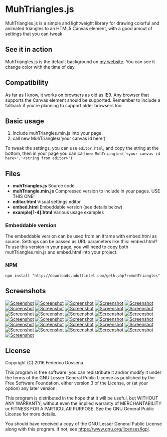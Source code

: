 # MuhTriangles.js

MuhTriangles.js is a simple and lightweight library for drawing colorful and animated triangles to an HTML5 Canvas element, with a good amout of settings that you can tweak.

## See it in action
MuhTriangles.js is the default background on [my website](http://adolfintel.com). You can see it change color with the time of day.

## Compatibility

As far as I know, it works on browsers as old as IE9.
Any browser that supports the Canvas element should be supported.
Remember to include a fallback if you're planning to support older browsers too.

## Basic usage

1. Include muhTriangles.min.js into your page.
1. call new MuhTriangles('your canvas id here')

To tweak the settings, you can use `editor.html`, and copy the string at the bottom, then in your page you can call `new MuhTriangles('<your canvas id here>','<string from editor>')`

## Files

- __muhTriangles.js__		Source code
- __muhTriangle.min.js__	Compressed version to include in your pages. USE THIS ONE!
- __editor.html__			Visual settings editor
- __embed.html__			Embeddable version (see details below)
- __example[1-4].html__		Various usage examples

### Embeddable version

The embeddable version can be used from an iframe with embed.html as source.
Settings can be passed as URL parameters like this:
embed.html?<string from editor>
To use this version in your page, you will need to copy both muhTriangles.min.js and embed.html into your project.

### NPM

`npm install "http://downloads.adolfintel.com/geth.php?r=muhTriangles"`

## Screenshots
[![Screenshot](http://adolfintel.com/muhTriangles.js/settingsp.png)](http://adolfintel.com/muhTriangles/settings.png)
[![Screenshot](http://adolfintel.com/muhTriangles.js/1p.png)](http://adolfintel.com/muhTriangles/1.png)
[![Screenshot](http://adolfintel.com/muhTriangles.js/2p.png)](http://adolfintel.com/muhTriangles/2.png)
[![Screenshot](http://adolfintel.com/muhTriangles.js/3p.png)](http://adolfintel.com/muhTriangles/3.png)
[![Screenshot](http://adolfintel.com/muhTriangles.js/4p.png)](http://adolfintel.com/muhTriangles/4.png)
[![Screenshot](http://adolfintel.com/muhTriangles.js/5p.png)](http://adolfintel.com/muhTriangles/5.png)
[![Screenshot](http://adolfintel.com/muhTriangles.js/6p.png)](http://adolfintel.com/muhTriangles/6.png)
[![Screenshot](http://adolfintel.com/muhTriangles.js/7p.png)](http://adolfintel.com/muhTriangles/7.png)
[![Screenshot](http://adolfintel.com/muhTriangles.js/8p.png)](http://adolfintel.com/muhTriangles/8.png)
[![Screenshot](http://adolfintel.com/muhTriangles.js/9p.png)](http://adolfintel.com/muhTriangles/9.png)
[![Screenshot](http://adolfintel.com/muhTriangles.js/10p.png)](http://adolfintel.com/muhTriangles/10.png)
[![Screenshot](http://adolfintel.com/muhTriangles.js/11p.png)](http://adolfintel.com/muhTriangles/11.png)
[![Screenshot](http://adolfintel.com/muhTriangles.js/12p.png)](http://adolfintel.com/muhTriangles/12.png)
[![Screenshot](http://adolfintel.com/muhTriangles.js/13p.png)](http://adolfintel.com/muhTriangles/13.png)
[![Screenshot](http://adolfintel.com/muhTriangles.js/14p.png)](http://adolfintel.com/muhTriangles/14.png)
[![Screenshot](http://adolfintel.com/muhTriangles.js/15p.png)](http://adolfintel.com/muhTriangles/15.png)
[![Screenshot](http://adolfintel.com/muhTriangles.js/16p.png)](http://adolfintel.com/muhTriangles/16.png)
[![Screenshot](http://adolfintel.com/muhTriangles.js/17p.png)](http://adolfintel.com/muhTriangles/17.png)
[![Screenshot](http://adolfintel.com/muhTriangles.js/a1p.png)](http://adolfintel.com/muhTriangles/a1.png)
[![Screenshot](http://adolfintel.com/muhTriangles.js/a2p.png)](http://adolfintel.com/muhTriangles/a2.png)
[![Screenshot](http://adolfintel.com/muhTriangles.js/a3p.png)](http://adolfintel.com/muhTriangles/a3.png)
[![Screenshot](http://adolfintel.com/muhTriangles.js/a4p.png)](http://adolfintel.com/muhTriangles/a4.png)
[![Screenshot](http://adolfintel.com/muhTriangles.js/a5p.png)](http://adolfintel.com/muhTriangles/a5.png)
[![Screenshot](http://adolfintel.com/muhTriangles.js/a6p.png)](http://adolfintel.com/muhTriangles/a6.png)
[![Screenshot](http://adolfintel.com/muhTriangles.js/a7p.png)](http://adolfintel.com/muhTriangles/a7.png)
[![Screenshot](http://adolfintel.com/muhTriangles.js/a8p.png)](http://adolfintel.com/muhTriangles/a8.png)
[![Screenshot](http://adolfintel.com/muhTriangles.js/a9p.png)](http://adolfintel.com/muhTriangles/a9.png)
[![Screenshot](http://adolfintel.com/muhTriangles.js/a10p.png)](http://adolfintel.com/muhTriangles/a10.png)
[![Screenshot](http://adolfintel.com/muhTriangles.js/a11p.png)](http://adolfintel.com/muhTriangles/a11.png)
[![Screenshot](http://adolfintel.com/muhTriangles.js/tallp.png)](http://adolfintel.com/muhTriangles/tall.png)
[![Screenshot](http://adolfintel.com/muhTriangles.js/widep.png)](http://adolfintel.com/muhTriangles/wide.png)

## License
Copyright (C) 2016 Federico Dossena

This program is free software: you can redistribute it and/or modify
it under the terms of the GNU Lesser General Public License as published by
the Free Software Foundation, either version 3 of the License, or
(at your option) any later version.

This program is distributed in the hope that it will be useful,
but WITHOUT ANY WARRANTY; without even the implied warranty of
MERCHANTABILITY or FITNESS FOR A PARTICULAR PURPOSE.  See the
GNU General Public License for more details.

You should have received a copy of the GNU Lesser General Public License
along with this program.  If not, see <https://www.gnu.org/licenses/lgpl>.
